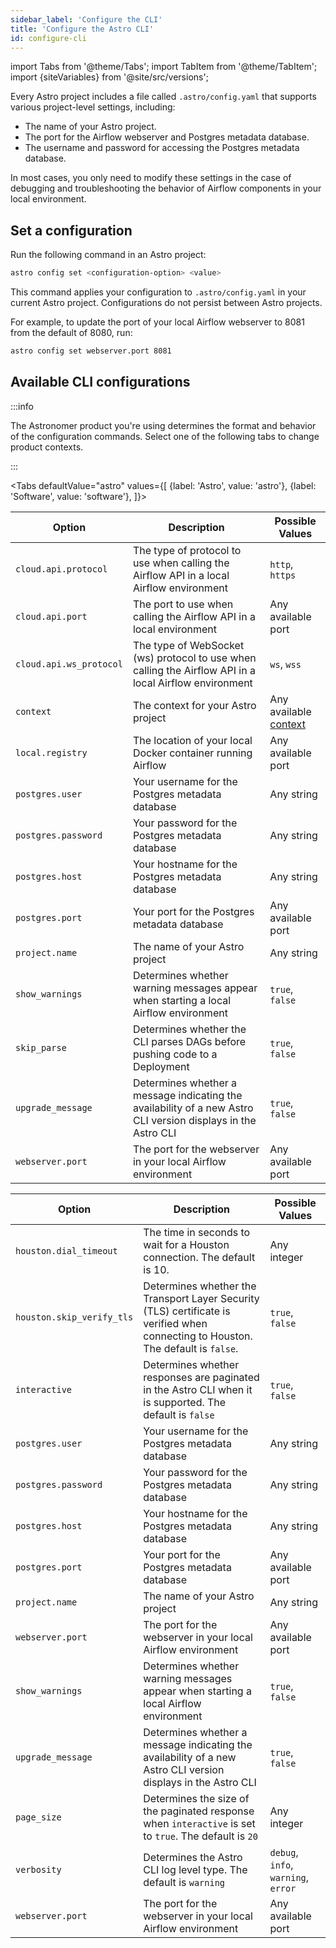 ```yaml
---
sidebar_label: 'Configure the CLI'
title: 'Configure the Astro CLI'
id: configure-cli
---
```


<head>
  <meta name="description" content="Learn how to modify project-level settings by updating the .astro/config.yaml file. Modifying project-level settings can help you debug and troubleshoot the behavior of Airflow components in your local environment." />
  <meta name="og:description" content="Learn how to modify project-level settings by updating the .astro/config.yaml file. Modifying project-level settings can help you debug and troubleshoot the behavior of Airflow components in your local environment." />
</head>

import Tabs from '@theme/Tabs';
import TabItem from '@theme/TabItem';
import {siteVariables} from '@site/src/versions';

Every Astro project includes a file called `.astro/config.yaml` that supports various project-level settings, including:

- The name of your Astro project.
- The port for the Airflow webserver and Postgres metadata database.
- The username and password for accessing the Postgres metadata database.

In most cases, you only need to modify these settings in the case of debugging and troubleshooting the behavior of Airflow components in your local environment.

## Set a configuration

Run the following command in an Astro project:

```sh
astro config set <configuration-option> <value>
```

This command applies your configuration to `.astro/config.yaml` in your current Astro project. Configurations do not persist between Astro projects.

For example, to update the port of your local Airflow webserver to 8081 from the default of 8080, run:

```sh
astro config set webserver.port 8081
```

## Available CLI configurations

:::info 

The Astronomer product you're using determines the format and behavior of the configuration commands. Select one of the following tabs to change product contexts.

:::

<Tabs
    defaultValue="astro"
    values={[
        {label: 'Astro', value: 'astro'},
        {label: 'Software', value: 'software'},
    ]}>
<TabItem value="astro">

| Option              | Description | Possible Values |
| ------------------- | ----------- | --------------- |
| `cloud.api.protocol`  | The type of protocol to use when calling the Airflow API in a local Airflow environment         | `http`, `https`             |
| `cloud.api.port`      | The port to use when calling the Airflow API in a local environment           | Any available port             |
| `cloud.api.ws_protocol`   | The type of WebSocket (ws) protocol to use when calling the Airflow API in a local Airflow environment           | `ws`, `wss`             |
| `context`            | The context for your Astro project          | Any available [context](cli/astro-context-list.md)             |
| `local.registry`     | The location of your local Docker container running Airflow             | Any available port             |
| `postgres.user`      | Your username for the Postgres metadata database            | Any string             |
| `postgres.password`  | Your password for the Postgres metadata database            | Any string             |
| `postgres.host`      | Your hostname for the Postgres metadata database            | Any string             |
| `postgres.port`      | Your port for the Postgres metadata database            | Any available port             |
| `project.name`       | The name of your Astro project         | Any string             |
| `show_warnings`      | Determines whether warning messages appear when starting a local Airflow environment         | `true`, `false`             |
| `skip_parse`         | Determines whether the CLI parses DAGs before pushing code to a Deployment         | `true`, `false`            | 
| `upgrade_message`    | Determines whether a message indicating the availability of a new Astro CLI version displays in the Astro CLI         | `true`, `false`             |
| `webserver.port`     | The port for the webserver in your local Airflow environment          | Any available port             |

</TabItem>

<TabItem value="software">

| Option              | Description | Possible Values |
| ------------------- | ----------- | --------------- |
| `houston.dial_timeout`       |  The time in seconds to wait for a Houston connection. The default is 10.        |  Any integer           |
| `houston.skip_verify_tls`       |  Determines whether the Transport Layer Security (TLS) certificate is verified when connecting to Houston. The default is `false`.        | `true`, `false`             |
| `interactive`       | Determines whether responses are paginated in the Astro CLI when it is supported. The default is `false`         |  `true`, `false`           |
| `postgres.user`      | Your username for the Postgres metadata database            | Any string             |
| `postgres.password`  | Your password for the Postgres metadata database            | Any string             |
| `postgres.host`      | Your hostname for the Postgres metadata database            | Any string             |
| `postgres.port`      | Your port for the Postgres metadata database            | Any available port             |
| `project.name`       | The name of your Astro project         | Any string             |
| `webserver.port`     | The port for the webserver in your local Airflow environment          | Any available port             |
| `show_warnings`      | Determines whether warning messages appear when starting a local Airflow environment         | `true`, `false`             |
| `upgrade_message`    | Determines whether a message indicating the availability of a new Astro CLI version displays in the Astro CLI         | `true`, `false`             |
| `page_size`             | Determines the size of the paginated response when `interactive` is set to `true`. The default is `20`                      | Any integer             |
| `verbosity`      | Determines the Astro CLI log level type. The default is `warning`             | `debug`, `info`, `warning`, `error`             |
| `webserver.port`     | The port for the webserver in your local Airflow environment          | Any available port             |

</TabItem>
</Tabs>
